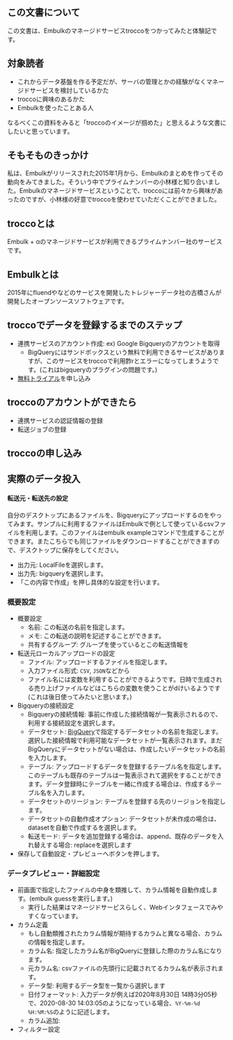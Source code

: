 
## この文書について

この文書は、Embulkのマネージドサービスtroccoをつかってみたと体験記です。

## 対象読者

* これからデータ基盤を作る予定だが、サーバの管理とかの経験がなくマネージドサービスを検討しているかた
* troccoに興味のあるかた
* Embulkを使ったことある人

なるべくこの資料をみると「troccoのイメージが掴めた」と思えるような文書にしたいと思っています。

## そもそものきっかけ

私は、Embulkがリリースされた2015年1月から、Embulkのまとめを作ってその動向をみてきました。そういう中でプライムナンバーの小林様と知り合いました。Embulkのマネージドサービスということで、troccoには前々から興味があったのですが、小林様の好意でtroccoを使わせていただくことができました。

## troccoとは

Embulk + αのマネージドサービスが利用できるプライムナンバー社のサービスです。

## Embulkとは

2015年にfluendやなどのサービスを開発したトレジャーデータ社の古橋さんが開発したオープンソースソフトウェアです。

## troccoでデータを登録するまでのステップ

* 連携サービスのアカウント作成: ex) Google Bigqueryのアカウントを取得
  * BigQueryにはサンドボックスという無料で利用できるサービスがありますが、このサービスをtroccoで利用酢rとエラーになってしまうようです。(これはbigqueryのプラグインの問題です。)
* [無料トライアル](https://trocco.io/inquiry_trial/new)を申し込み

## troccoのアカウントができたら

* 連携サービスの認証情報の登録
* 転送ジョブの登録

## troccoの申し込み

## 実際のデータ投入

#### 転送元・転送先の設定

自分のデスクトップにあるファイルを、Bigqueryにアップロードするのをやってみます。サンプルに利用するファイルはEmbulkで例として使っているcsvファイルを利用します。このファイルはembulk exampleコマンドで生成することができます。またこちらでも同じファイルをダウンロードすることができますので、デスクトップに保存をしてください。

* 出力元: LocalFileを選択します。
* 出力先: bigqueryを選択します。
* 「この内容で作成」を押し具体的な設定を行います。

### 概要設定

* 概要設定
  * 名前: この転送の名前を指定します。
  * メモ: この転送の説明を記述することができます。
  * 共有するグループ: グループを使っているとこの転送情報を
* 転送元ローカルアップロードの設定
  * ファイル: アップロードするファイルを指定します。
  * 入力ファイル形式: `CSV`, `JSON`などから
  * ファイル名には変数を利用することができるようです。日時で生成される売り上げファイルなどはこちらの変数を使うことがdけいるようです(これは後日使ってみたいと思います。)
* Bigqueryの接続設定
  * Bigqueryの接続情報: 事前に作成した接続情報が一覧表示されるので、利用する接続設定を選択します。
  * データセット: [BigQuery](https://cloud.google.com/bigquery/docs/datasets-intro?hl=ja)で指定するデータセットの名前を指定します。選択した接続情報で利用可能なデータセットが一覧表示されます。まだBigQueryにデータセットがない場合は、作成したいデータセットの名前を入力します。
  * テーブル: アップロードするデータを登録するテーブル名を指定します。このテーブルも既存のテーブルは一覧表示されて選択をすることができます。データ登録時にテーブルを一緒に作成する場合は、作成するテーブル名を入力します。
  * データセットのリージョン: テーブルを登録する先のリージョンを指定します。
  * データセットの自動作成オプション: データセットが未作成の場合は、datasetを自動で作成するを選択します。
  * 転送モード: データを追加登録する場合は、append、既存のデータを入れ替えする場合: replaceを選択します
* 保存して自動設定・プレビューへボタンを押します。

### データプレビュー・詳細設定

* 前画面で指定したファイルの中身を類推して、カラム情報を自動作成します。(embulk guessを実行します。)
  * 実行した結果はマネージドサービスらしく、Webインタフェースでみやすくなっています。
* カラム定義
  * もし自動類推されたカラム情報が期待するカラムと異なる場合、カラムの情報を指定します。
  * カラム名: 指定したカラム名がBigQueryに登録した際のカラム名になります。
  * 元カラム名: csvファイルの先頭行に記載されてるカラム名が表示されます。
  * データ型: 利用するデータ型を一覧から選択します
  * 日付フォーマット: 入力データが例えば2020年8月30日 14時3分05秒で、2020-08-30 14:03:05のようになっている場合、`%Y-%m-%d %H:%M:%S`のように記述します。
  * カラム追加:
* フィルター設定
